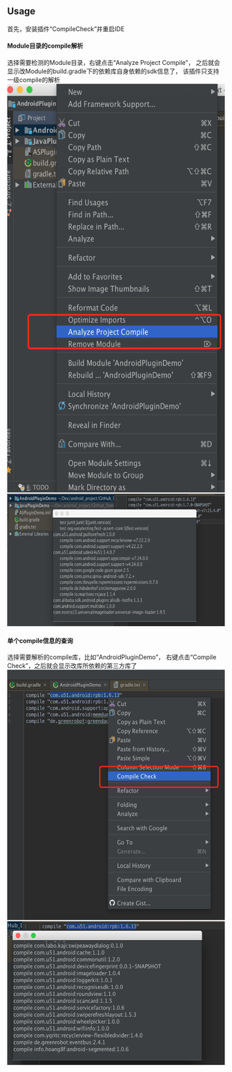 ## Usage

首先，安装插件“CompileCheck”并重启IDE

#### Module目录的compile解析

选择需要检测的Module目录，右键点击“Analyze Project Compile”，
之后就会显示改Module的build.gradle下的依赖库自身依赖的sdk信息了，
该插件只支持一级compile的解析<br/>
<img src="./screenshot/screenshot_method_for_module.png"  width="600" height="947"/><br/>
<img src="./screenshot/screenshot_result_for_module.png"  width="700" height="307"/>

#### 单个compile信息的查询

选择需要解析的compile库，比如“AndroidPluginDemo”，
右键点击“Compile Check”，之后就会显示改库所依赖的第三方库了<br/>
<img src="./screenshot/screenshot_method_for_compile.png"  width="570" height="580"/><br/>
<img src="./screenshot/screenshot_result_for_compile.png"  width="566" height="333"/>
